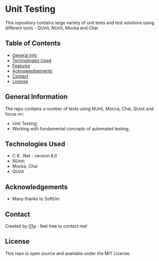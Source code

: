 # Unit Testing
This repository contains large variety of unit tests  and test solutions using different tools - QUnit, NUnit, Mocka and Chai  


## Table of Contents
* [General Info](#general-information)
* [Technologies Used](#technologies-used)
* [Features](#features)
* [Acknowledgements](#acknowledgements)
* [Contact](#contact)
* [License](#license) 

## General Information
The repo contains a number of tests using NUnit, Mocca, Chai, QUnit and focus on:
- Unit Testing;
- Working with fundamental concepts of automated testing;

## Technologies Used
- C #, .Net - version 8.0
- NUnit;
- Mocka, Chai
- QUnit

## Acknowledgements

- Many thanks to SoftUni

## Contact
Created by [i11g](https://i11g.github.io) - feel free to contact me!

## License 
This repo is open source and available under the MIT License. 
